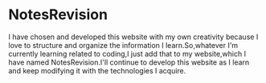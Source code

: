 # NotesRevision
I have chosen and developed this website with my own creativity because I love to structure and organize the information I learn.So,whatever I'm currently learning related to coding,I just add that to my website,which I have named NotesRevision.I'll continue to develop this website as I learn and keep modifying it with the technologies I acquire.
